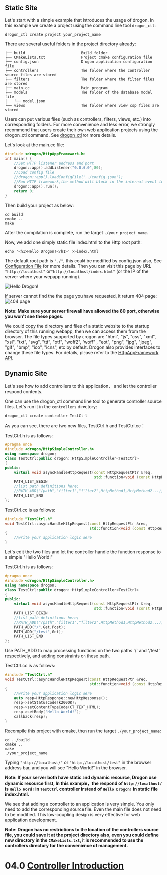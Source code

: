 ## Static Site
Let's start with a simple example that introduces the usage of drogon. In this example we create a project using the command line tool `drogon_ctl`:

```shell
drogon_ctl create project your_project_name
```

There are several useful folders in the project directory already:

```shell
├── build                         Build folder
├── CMakeLists.txt                Project cmake configuration file
├── config.json                   Drogon application configuration file
├── controllers                   The folder where the controller source files are stored
├── filters                       The folder where the filter files are stored
├── main.cc                       Main program
├── models                        The folder of the database model file
│   └── model.json
└── views                         The folder where view csp files are stored
```

Users can put various files (such as controllers, filters, views, etc.) into corresponding folders. For more convenience and less error, we strongly recommend that users create their own web application projects using the drogon_ctl command. See [drogon_ctl](ENG-11-drogon_ctl-Command) for more details.

Let's look at the main.cc file:

```c++
#include <drogon/HttpAppFramework.h>
int main() {
    //Set HTTP listener address and port
    drogon::app().addListener("0.0.0.0",80);
    //Load config file
    //drogon::app().loadConfigFile("../config.json");
    //Run HTTP framework,the method will block in the internal event loop
    drogon::app().run();
    return 0;
}
```

Then build your project as below:

```shell
cd build
cmake ..
make
```

After the compilation is complete, run the target `./your_project_name`.

Now, we add one simply static file index.html to the Http root path:

```shell
echo '<h1>Hello Drogon!</h1>' >>index.html
```

The default root path is `"./"`, this could be modified by config.json also, See [Configuration File](ENG-10-Configureation-File) for more details. Then you can visit this page by URL `"http://localhost"` or`"http://localhost/index.html"` (or the IP of the server where your wepapp running).


![Hello Drogon!](images/hellodrogon.png)

If server cannot find the the page you have requested, it return 404 page:
![404 page](images/notfound.png)

**Note: Make sure your server firewall have allowed the 80 port, otherwise you won't see these pages.**

We could copy the directory and files of a static website to the startup directory of this running webapp, then we can access them from the browser. The file types supported by drogon are "html", "js", "css", "xml", "xsl", "txt", "svg", "ttf", "otf", "woff2", "woff" , "eot", "png", "jpg", "jpeg", "gif", "bmp", "ico", "icns", etc by default. Drogon also provides interfaces to change these file types. For details, please refer to the [HttpAppFramework API](API-HttpAppFramework). 

## Dynamic Site

Let's see how to add controllers to this application， and let the controller respond contents.

One can use the drogon_ctl command line tool to generate controller source files. Let's run it in the `controllers` directory:

```shell
drogon_ctl create controller TestCtrl
```

As you can see, there are two new files, TestCtrl.h and TestCtrl.cc：

TestCtrl.h is as follows:

```c++
#pragma once
#include <drogon/HttpSimpleController.h>
using namespace drogon;
class TestCtrl:public drogon::HttpSimpleController<TestCtrl>
{
public:
    virtual void asyncHandleHttpRequest(const HttpRequestPtr &req,
                                        std::function<void (const HttpResponsePtr &)> &&callback)override;
    PATH_LIST_BEGIN
    //list path definitions here;
    //PATH_ADD("/path","filter1","filter2",HttpMethod1,HttpMethod2...);
    PATH_LIST_END
};
```
TestCtrl.cc is as follows:

```c++
#include "TestCtrl.h"
void TestCtrl::asyncHandleHttpRequest(const HttpRequestPtr &req,
                                      std::function<void (const HttpResponsePtr &)> &&callback)
{
    //write your application logic here
}
```
Let's edit the two files and let the controller handle the function response to a simple "Hello World!"

TestCtrl.h is as follows:

```c++
#pragma once
#include <drogon/HttpSimpleController.h>
using namespace drogon;
class TestCtrl:public drogon::HttpSimpleController<TestCtrl>
{
public:
    virtual void asyncHandleHttpRequest(const HttpRequestPtr &req,
                                        std::function<void (const HttpResponsePtr &)> &&callback)override;
    PATH_LIST_BEGIN
    //list path definitions here;
    //PATH_ADD("/path","filter1","filter2",HttpMethod1,HttpMethod2...);
    PATH_ADD("/",Get,Post);
    PATH_ADD("/test",Get);
    PATH_LIST_END
};
```

Use PATH_ADD to map processing functions on the two paths '/' and '/test' respectively, and adding constraints on these path.

TestCtrl.cc is as follows:

```c++
#include "TestCtrl.h"
void TestCtrl::asyncHandleHttpRequest(const HttpRequestPtr &req,
                                      std::function<void (const HttpResponsePtr &)> &&callback)
{
    //write your application logic here
    auto resp=HttpResponse::newHttpResponse();
    resp->setStatusCode(k200OK);
    resp->setContentTypeCode(CT_TEXT_HTML);
    resp->setBody("Hello World!");
    callback(resp);
}
```

Recompile this project with cmake, then run the target `./your_project_name`:

```shelll
cd ../build
cmake ..
make
./your_project_name
```

Typing `"http://localhost/"` or `"http://localhost/test"` in the browser address bar, and you will see "Hello World!" in the browser. 

**Note: If your server both have static and dynamic resource, Drogon use dynamic resource first, In this example，the respond of `http://localhost/` is `Hello Word!` in `TestCtrl` controller instead of `Hello Drogon!` in static file index.html.**

We see that adding a controller to an application is very simple. You only need to add the corresponding source file. Even the main file does not need to be modified. This low-coupling design is very effective for web application development.

**Note: Drogon has no restrictions to the location of the controllers source file, you could save it at the project directory also, even you could define new directory in the `CMakeLists.txt`, it is recommended to use the controllers directory for the convenience of management.**

# 04.0 [Controller Introduction](ENG-04-0-Controller-Introduction)
